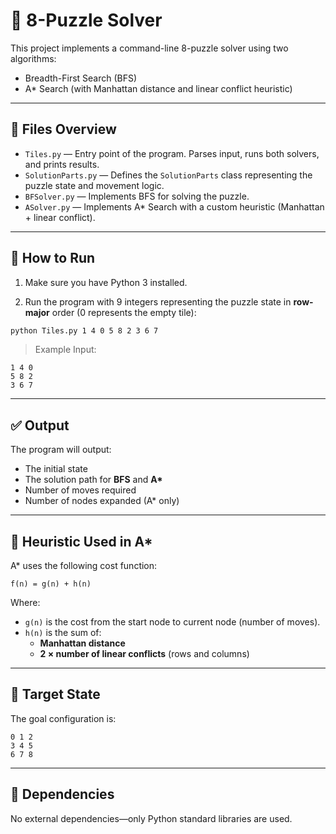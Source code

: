 # 🧩 8-Puzzle Solver

This project implements a command-line 8-puzzle solver using two algorithms:

- Breadth-First Search (BFS)
- A* Search (with Manhattan distance and linear conflict heuristic)

---

## 📁 Files Overview

- `Tiles.py` — Entry point of the program. Parses input, runs both solvers, and prints results.
- `SolutionParts.py` — Defines the `SolutionParts` class representing the puzzle state and movement logic.
- `BFSolver.py` — Implements BFS for solving the puzzle.
- `ASolver.py` — Implements A* Search with a custom heuristic (Manhattan + linear conflict).

---

## 🚀 How to Run

1. Make sure you have Python 3 installed.

2. Run the program with 9 integers representing the puzzle state in **row-major** order (0 represents the empty tile):

```bash
python Tiles.py 1 4 0 5 8 2 3 6 7
```

> Example Input:
```
1 4 0
5 8 2
3 6 7
```

---

## ✅ Output

The program will output:

- The initial state
- The solution path for **BFS** and **A\***
- Number of moves required
- Number of nodes expanded (A* only)

---

## 🧠 Heuristic Used in A*

A* uses the following cost function:

```
f(n) = g(n) + h(n)
```

Where:
- `g(n)` is the cost from the start node to current node (number of moves).
- `h(n)` is the sum of:
  - **Manhattan distance**
  - **2 × number of linear conflicts** (rows and columns)

---

## 🧩 Target State

The goal configuration is:

```
0 1 2
3 4 5
6 7 8
```

---

## 🔧 Dependencies

No external dependencies—only Python standard libraries are used.

